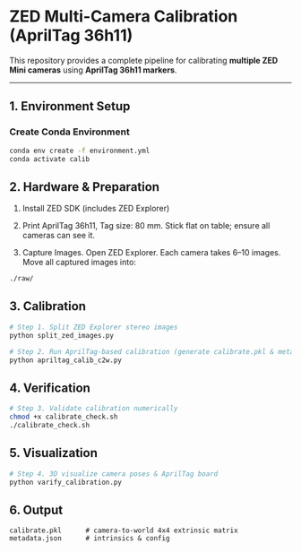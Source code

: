 # ZED Multi-Camera Calibration (AprilTag 36h11)

This repository provides a complete pipeline for calibrating **multiple ZED Mini cameras** using **AprilTag 36h11 markers**.

---

## 1. Environment Setup

### Create Conda Environment
```bash
conda env create -f environment.yml
conda activate calib
```

## 2. Hardware & Preparation

1. Install ZED SDK (includes ZED Explorer)

2. Print AprilTag 36h11, Tag size: 80 mm. Stick flat on table; ensure all cameras can see it.

3. Capture Images. Open ZED Explorer. Each camera takes 6–10 images. Move all captured images into:
```bash
./raw/
```

## 3. Calibration
```bash
# Step 1. Split ZED Explorer stereo images
python split_zed_images.py

# Step 2. Run AprilTag-based calibration (generate calibrate.pkl & metadata.json)
python apriltag_calib_c2w.py
```

## 4. Verification
```bash
# Step 3. Validate calibration numerically
chmod +x calibrate_check.sh
./calibrate_check.sh
```

## 5. Visualization
```bash
# Step 4. 3D visualize camera poses & AprilTag board
python varify_calibration.py
```

## 6. Output
```pgsql
calibrate.pkl      # camera-to-world 4x4 extrinsic matrix
metadata.json      # intrinsics & config
```
